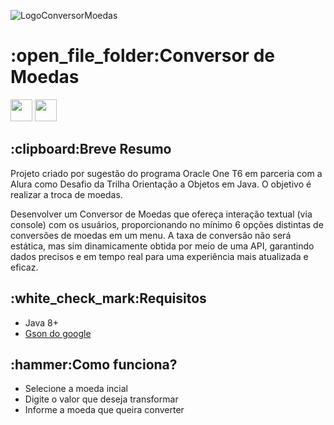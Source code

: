 ![LogoConversorMoedas](https://github.com/jefersonae/ConversorDeMoedas/assets/38109358/0655eb2d-9c5c-4012-9102-5984f33b3154)
<h1>:open_file_folder:Conversor de Moedas</h1>
<a href="https://docs.oracle.com/en/java/javase/20/"><img height= "35" src= "https://img.shields.io/badge/Java-ED8B00?style=for-the-badge&logo=openjdk&logoColor=white"></a>
<a href="https://www.oracle.com/java/technologies/javase-jdk11-downloads.html"><img height= "35" src= "https://img.shields.io/badge/JDK-007396?style=for-the-badge&logo=java&logoColor=white"></a>
<h2>:clipboard:Breve Resumo</h2>
<p>
  Projeto criado por sugestão do programa Oracle One T6 em parceria com a Alura como Desafio da Trilha Orientação a Objetos em Java. O objetivo é realizar a troca de moedas.
</p>
<p>
  Desenvolver um Conversor de Moedas que ofereça interação textual (via console) com os usuários, proporcionando no mínimo 6 opções distintas de conversões de moedas em um menu. A taxa de conversão não será estática, mas sim dinamicamente obtida por meio de uma API, garantindo dados precisos e em tempo real para uma experiência mais atualizada e eficaz.
</p>
<h2>:white_check_mark:Requisitos</h2>
<ul>
  <li>Java 8+</li>
  <li><a href="https://mvnrepository.com/artifact/com.google.code.gson/gson">Gson do google</a></li>
</ul>
<h2>:hammer:Como funciona?</h2>
<ul>
    <li>Selecione a moeda incial</li>
    <li>Digite o valor que deseja transformar</li>
    <li>Informe a moeda que queira converter</li>
</ul>
